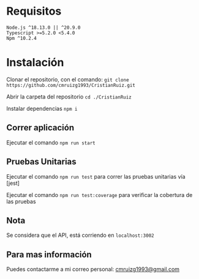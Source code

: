 # Requisitos
    Node.js ^18.13.0 || ^20.9.0
    Typescript >=5.2.0 <5.4.0
    Npm ^10.2.4


# Instalación

Clonar el repositorio, con el comando: `git clone https://github.com/cmruizg1993/CristianRuiz.git`

Abrir la carpeta del repositorio `cd ./CristianRuiz`

Instalar dependencias `npm i`

## Correr aplicación

Ejecutar el comando `npm run start` 


## Pruebas Unitarias

Ejecutar el comando `npm run test` para correr las pruebas unitarias vía [jest]

Ejecutar el comando `npm run test:coverage` para verificar la cobertura de las pruebas

## Nota

Se considera que el API, está corriendo en `localhost:3002`

## Para mas información

Puedes contactarme a mi correo personal: cmruizg1993@gmail.com

